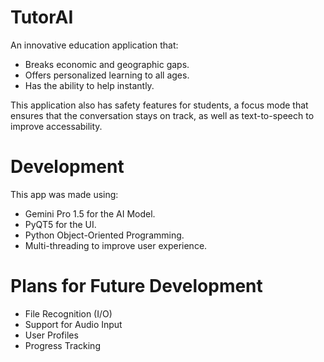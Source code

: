 # TutorAI
An innovative education application that:​
* Breaks economic and geographic gaps.​
* Offers personalized learning to all ages.​
* Has the ability to help instantly.

This application also has safety features for students, a focus mode that ensures that the conversation stays on track, as well as text-to-speech to improve accessability.

# Development
This app was made using:
* Gemini Pro 1.5 for the AI Model.
* PyQT5 for the UI.
* Python Object-Oriented Programming.
* Multi-threading to improve user experience.

# Plans for Future Development
* File Recognition (I/O)
* Support for Audio Input
* User Profiles
* Progress Tracking
